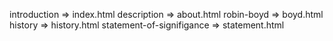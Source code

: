 introduction => index.html
description => about.html
robin-boyd => boyd.html
history => history.html
statement-of-signifigance => statement.html
